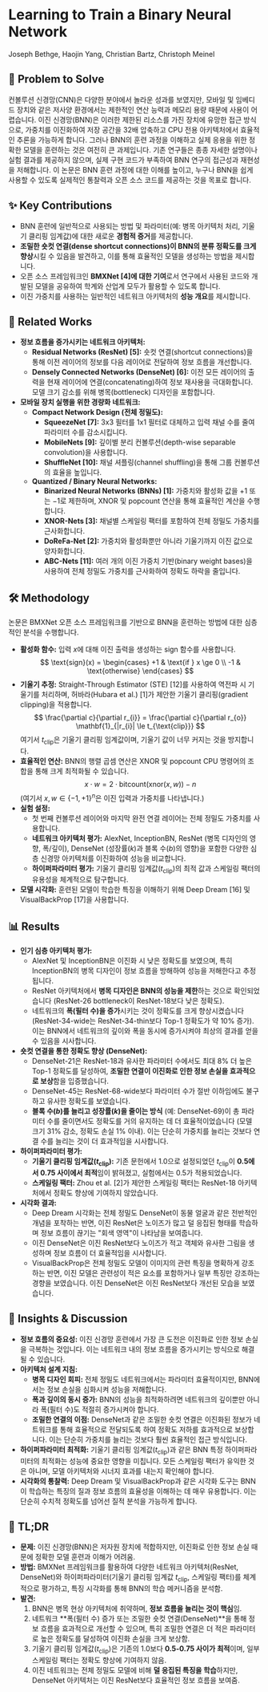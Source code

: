 # Learning to Train a Binary Neural Network
Joseph Bethge, Haojin Yang, Christian Bartz, Christoph Meinel

## 🧩 Problem to Solve
컨볼루션 신경망(CNN)은 다양한 분야에서 놀라운 성과를 보였지만, 모바일 및 임베디드 장치와 같은 저사양 환경에서는 제한적인 연산 능력과 메모리 용량 때문에 사용이 어렵습니다. 이진 신경망(BNN)은 이러한 제한된 리소스를 가진 장치에 유망한 접근 방식으로, 가중치를 이진화하여 저장 공간을 32배 압축하고 CPU 전용 아키텍처에서 효율적인 추론을 가능하게 합니다. 그러나 BNN의 훈련 과정을 이해하고 실제 응용을 위한 정확한 모델을 훈련하는 것은 여전히 큰 과제입니다. 기존 연구들은 종종 자세한 설명이나 실험 결과를 제공하지 않으며, 실제 구현 코드가 부족하여 BNN 연구의 접근성과 재현성을 저해합니다. 이 논문은 BNN 훈련 과정에 대한 이해를 높이고, 누구나 BNN을 쉽게 사용할 수 있도록 실제적인 통찰력과 오픈 소스 코드를 제공하는 것을 목표로 합니다.

## ✨ Key Contributions
*   BNN 훈련에 일반적으로 사용되는 방법 및 파라미터(예: 병목 아키텍처 처리, 기울기 클리핑 임계값)에 대한 새로운 **경험적 증거**를 제공합니다.
*   **조밀한 숏컷 연결(dense shortcut connections)이 BNN의 분류 정확도를 크게 향상**시킬 수 있음을 발견하고, 이를 통해 효율적인 모델을 생성하는 방법을 제시합니다.
*   오픈 소스 프레임워크인 **BMXNet [4]에 대한 기여**로서 연구에서 사용된 코드와 개발된 모델을 공유하여 학계와 산업계 모두가 활용할 수 있도록 합니다.
*   이진 가중치를 사용하는 일반적인 네트워크 아키텍처의 **성능 개요**를 제시합니다.

## 📎 Related Works
*   **정보 흐름을 증가시키는 네트워크 아키텍처:**
    *   **Residual Networks (ResNet) [5]:** 숏컷 연결(shortcut connections)을 통해 이전 레이어의 정보를 다음 레이어로 전달하여 정보 흐름을 개선합니다.
    *   **Densely Connected Networks (DenseNet) [6]:** 이전 모든 레이어의 출력을 현재 레이어에 연결(concatenating)하여 정보 재사용을 극대화합니다. 모델 크기 감소를 위해 병목(bottleneck) 디자인을 포함합니다.
*   **모바일 장치 실행을 위한 경량화 네트워크:**
    *   **Compact Network Design (전체 정밀도):**
        *   **SqueezeNet [7]:** 3x3 필터를 1x1 필터로 대체하고 입력 채널 수를 줄여 파라미터 수를 감소시킵니다.
        *   **MobileNets [9]:** 깊이별 분리 컨볼루션(depth-wise separable convolution)을 사용합니다.
        *   **ShuffleNet [10]:** 채널 셔플링(channel shuffling)을 통해 그룹 컨볼루션의 효율을 높입니다.
    *   **Quantized / Binary Neural Networks:**
        *   **Binarized Neural Networks (BNNs) [1]:** 가중치와 활성화 값을 $+1$ 또는 $-1$로 제한하며, XNOR 및 popcount 연산을 통해 효율적인 계산을 수행합니다.
        *   **XNOR-Nets [3]:** 채널별 스케일링 팩터를 포함하여 전체 정밀도 가중치를 근사화합니다.
        *   **DoReFa-Net [2]:** 가중치와 활성화뿐만 아니라 기울기까지 이진 값으로 양자화합니다.
        *   **ABC-Nets [11]:** 여러 개의 이진 가중치 기반(binary weight bases)을 사용하여 전체 정밀도 가중치를 근사화하여 정확도 하락을 줄입니다.

## 🛠️ Methodology
논문은 BMXNet 오픈 소스 프레임워크를 기반으로 BNN을 훈련하는 방법에 대한 심층적인 분석을 수행합니다.
*   **활성화 함수:** 입력 $x$에 대해 이진 출력을 생성하는 sign 함수를 사용합니다.
    $$ \text{sign}(x) = \begin{cases} +1 & \text{if } x \ge 0 \\ -1 & \text{otherwise} \end{cases} $$
*   **기울기 추정:** Straight-Through Estimator (STE) [12]를 사용하여 역전파 시 기울기를 처리하며, 허바라(Hubara et al.) [1]가 제안한 기울기 클리핑(gradient clipping)을 적용합니다.
    $$ \frac{\partial c}{\partial r_{i}} = \frac{\partial c}{\partial r_{o}} \mathbf{1}_{|r_{i}| \le t_{\text{clip}}} $$
    여기서 $t_{\text{clip}}$은 기울기 클리핑 임계값이며, 기울기 값이 너무 커지는 것을 방지합니다.
*   **효율적인 연산:** BNN의 행렬 곱셈 연산은 XNOR 및 popcount CPU 명령어의 조합을 통해 크게 최적화될 수 있습니다.
    $$ x \cdot w = 2 \cdot \text{bitcount}(\text{xnor}(x, w)) - n $$
    (여기서 $x, w \in \{-1, +1\}^n$은 이진 입력과 가중치를 나타냅니다.)
*   **실험 설정:**
    *   첫 번째 컨볼루션 레이어와 마지막 완전 연결 레이어는 전체 정밀도 가중치를 사용합니다.
    *   **네트워크 아키텍처 평가:** AlexNet, InceptionBN, ResNet (병목 디자인의 영향, 폭/깊이), DenseNet (성장률($k$)과 블록 수($b$)의 영향)을 포함한 다양한 심층 신경망 아키텍처를 이진화하여 성능을 비교합니다.
    *   **하이퍼파라미터 평가:** 기울기 클리핑 임계값($t_{\text{clip}}$)의 최적 값과 스케일링 팩터의 유용성을 체계적으로 탐구합니다.
*   **모델 시각화:** 훈련된 모델이 학습한 특징을 이해하기 위해 Deep Dream [16] 및 VisualBackProp [17]을 사용합니다.

## 📊 Results
*   **인기 심층 아키텍처 평가:**
    *   AlexNet 및 InceptionBN은 이진화 시 낮은 정확도를 보였으며, 특히 InceptionBN의 병목 디자인이 정보 흐름을 방해하여 성능을 저해한다고 추정됩니다.
    *   ResNet 아키텍처에서 **병목 디자인은 BNN의 성능을 제한**하는 것으로 확인되었습니다 (ResNet-26 bottleneck이 ResNet-18보다 낮은 정확도).
    *   네트워크의 **폭(필터 수)을 증가**시키는 것이 정확도를 크게 향상시켰습니다 (ResNet-34-wide는 ResNet-34-thin보다 Top-1 정확도가 약 10% 증가). 이는 BNN에서 네트워크의 깊이와 폭을 동시에 증가시켜야 최상의 결과를 얻을 수 있음을 시사합니다.
*   **숏컷 연결을 통한 정확도 향상 (DenseNet):**
    *   DenseNet-21은 ResNet-18과 유사한 파라미터 수에서도 최대 8% 더 높은 Top-1 정확도를 달성하여, **조밀한 연결이 이진화로 인한 정보 손실을 효과적으로 보상**함을 입증했습니다.
    *   DenseNet-45는 ResNet-68-wide보다 파라미터 수가 절반 이하임에도 불구하고 유사한 정확도를 보였습니다.
    *   **블록 수($b$)를 늘리고 성장률($k$)을 줄이는 방식** (예: DenseNet-69)이 총 파라미터 수를 줄이면서도 정확도를 거의 유지하는 데 더 효율적이었습니다 (모델 크기 31% 감소, 정확도 손실 1% 이내). 이는 단순히 가중치를 늘리는 것보다 연결 수를 늘리는 것이 더 효과적임을 시사합니다.
*   **하이퍼파라미터 평가:**
    *   **기울기 클리핑 임계값($t_{\text{clip}}$):** 기존 문헌에서 1.0으로 설정되었던 $t_{\text{clip}}$이 **0.5에서 0.75 사이에서 최적**임이 밝혀졌고, 실험에서는 0.5가 적용되었습니다.
    *   **스케일링 팩터:** Zhou et al. [2]가 제안한 스케일링 팩터는 ResNet-18 아키텍처에서 정확도 향상에 기여하지 않았습니다.
*   **시각화 결과:**
    *   Deep Dream 시각화는 전체 정밀도 DenseNet이 동물 얼굴과 같은 전반적인 개념을 포착하는 반면, 이진 ResNet은 노이즈가 많고 덜 응집된 형태를 학습하며 정보 흐름이 끊기는 "회색 영역"이 나타남을 보여줍니다.
    *   이진 DenseNet은 이진 ResNet보다 노이즈가 적고 객체와 유사한 그림을 생성하며 정보 흐름이 더 효율적임을 시사합니다.
    *   VisualBackProp은 전체 정밀도 모델이 이미지의 관련 특징을 명확하게 강조하는 반면, 이진 모델은 관련성이 적은 요소를 포함하거나 일부 특징만 강조하는 경향을 보였습니다. 이진 DenseNet은 이진 ResNet보다 개선된 모습을 보였습니다.

## 🧠 Insights & Discussion
*   **정보 흐름의 중요성:** 이진 신경망 훈련에서 가장 큰 도전은 이진화로 인한 정보 손실을 극복하는 것입니다. 이는 네트워크 내의 정보 흐름을 증가시키는 방식으로 해결될 수 있습니다.
*   **아키텍처 설계 지침:**
    *   **병목 디자인 회피:** 전체 정밀도 네트워크에서는 파라미터 효율적이지만, BNN에서는 정보 손실을 심화시켜 성능을 저해합니다.
    *   **폭과 깊이의 동시 증가:** BNN의 성능을 최적화하려면 네트워크의 깊이뿐만 아니라 폭(필터 수)도 적절히 증가시켜야 합니다.
    *   **조밀한 연결의 이점:** DenseNet과 같은 조밀한 숏컷 연결은 이진화된 정보가 네트워크를 통해 효율적으로 전달되도록 하여 정확도 저하를 효과적으로 보상합니다. 이는 단순히 가중치를 늘리는 것보다 훨씬 효율적인 접근 방식입니다.
*   **하이퍼파라미터 최적화:** 기울기 클리핑 임계값($t_{\text{clip}}$)과 같은 BNN 특정 하이퍼파라미터의 최적화는 성능에 중요한 영향을 미칩니다. 모든 스케일링 팩터가 유익한 것은 아니며, 모델 아키텍처와 시너지 효과를 내는지 확인해야 합니다.
*   **시각화의 통찰력:** Deep Dream 및 VisualBackProp과 같은 시각화 도구는 BNN이 학습하는 특징의 질과 정보 흐름의 효율성을 이해하는 데 매우 유용합니다. 이는 단순히 수치적 정확도를 넘어선 질적 분석을 가능하게 합니다.

## 📌 TL;DR
*   **문제:** 이진 신경망(BNN)은 저자원 장치에 적합하지만, 이진화로 인한 정보 손실 때문에 정확한 모델 훈련과 이해가 어려움.
*   **방법:** BMXNet 프레임워크를 활용하여 다양한 네트워크 아키텍처(ResNet, DenseNet)와 하이퍼파라미터(기울기 클리핑 임계값 $t_{\text{clip}}$, 스케일링 팩터)를 체계적으로 평가하고, 특징 시각화를 통해 BNN의 학습 메커니즘을 분석함.
*   **발견:**
    1.  BNN은 병목 현상 아키텍처에 취약하며, **정보 흐름을 늘리는 것이 핵심**임.
    2.  네트워크 **폭(필터 수) 증가 또는 조밀한 숏컷 연결(DenseNet)**을 통해 정보 흐름을 효과적으로 개선할 수 있으며, 특히 조밀한 연결은 더 적은 파라미터로 높은 정확도를 달성하여 이진화 손실을 크게 보상함.
    3.  기울기 클리핑 임계값($t_{\text{clip}}$)은 기존의 1.0보다 **0.5-0.75 사이가 최적**이며, 일부 스케일링 팩터는 정확도 향상에 기여하지 않음.
    4.  이진 네트워크는 전체 정밀도 모델에 비해 **덜 응집된 특징을 학습**하지만, DenseNet 아키텍처는 이진 ResNet보다 효율적인 정보 흐름을 보여줌.
